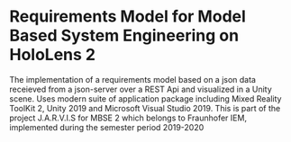 # Requirements Model for Model Based System Engineering on HoloLens 2

The implementation of a requirements model based on a json data receieved from a json-server over a REST Api and visualized in a Unity scene. Uses modern suite of application package including Mixed Reality ToolKit 2, Unity 2019 and Microsoft Visual Studio 2019. This is part of the project J.A.R.V.I.S for MBSE 2 which belongs to Fraunhofer IEM, implemented during the semester period 2019-2020
